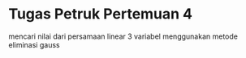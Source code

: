 # Tugas Petruk Pertemuan 4
mencari nilai dari persamaan linear 3 variabel menggunakan metode eliminasi gauss
